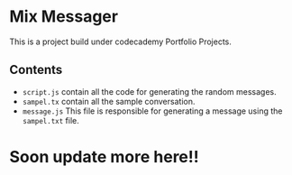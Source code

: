 # Mix Messager 
This is a project build under codecademy Portfolio Projects. 

## Contents 
- `script.js` contain all the code for generating the random messages. 
- `sampel.tx` contain all the sample conversation. 
- `message.js` This file is responsible for generating a message using the `sampel.txt` file. 


# Soon update more here!!

